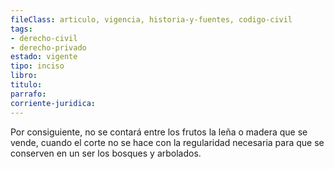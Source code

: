 ```yaml
---
fileClass: articulo, vigencia, historia-y-fuentes, codigo-civil
tags:
- derecho-civil
- derecho-privado
estado: vigente
tipo: inciso
libro:
titulo:
parrafo:
corriente-juridica:
---
```

Por consiguiente, no se contará entre los frutos la leña o madera que se vende, cuando el corte no se hace con la regularidad necesaria para que se conserven en un ser los bosques y arbolados.